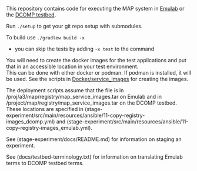 This repository contains code for executing the MAP system in
[Emulab](emulab.net/) or the [DCOMP
testbed](https://www.dcomptb.net/).

Run `./setup` to get your git repo setup with submodules.

To build use `./gradlew build -x`
  * you can skip the tests by adding `-x test` to the command


You will need to create the docker images for the test applications
and put that in an accessible location in your test environment.  
This can be done with either docker or podman. If podman is installed,
it will be used.
See the scripts in [Docker/service_images](Docker/service_images) for creating the images.

The deployment scripts assume that the file is in
/proj/a3/map/registry/map_service_images.tar on Emulab and in
/project/map/registry/map_service_images.tar on the DCOMP
testbed. These locations are specified in
(stage-experiment/src/main/resources/ansible/11-copy-registry-images_dcomp.yml)
and
(stage-experiment/src/main/resources/ansible/11-copy-registry-images_emulab.yml).


See (stage-experiment/docs/README.md) for information on staging an experiment.

See (docs/testbed-terminology.txt) for information on translating
Emulab terms to DCOMP testbed terms.
